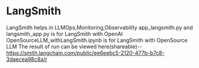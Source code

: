 # LangSmith
LangSmith helps in LLMOps,Monitoring,Observability
app_langsmith.py and langsmith_app.py is for LangSmith with OpenAI
OpenSourceLLM_withLangSmith.ipynb is for LangSmith with OpenSource LLM
The result of run can be viewed here(shareable)--https://smith.langchain.com/public/ee6eebc5-2120-477b-b7c8-3daecea98c8a/r
